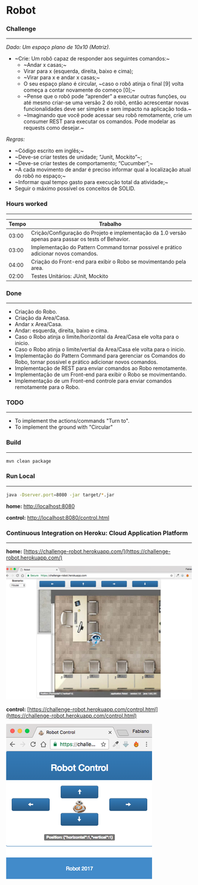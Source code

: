 # Robot 

### Challenge
-------------

*Dado: Um espaço plano de 10x10 (Matriz).*

* ~Crie: Um robô capaz de responder aos seguintes comandos:~
  * ~Andar x casas;~ 
  * Virar para x (esquerda, direita, baixo e cima);
  * ~Virar para x e andar x casas;~ 
  * O seu espaço plano é circular, ~caso o robô atinja o final [9] volta começa a contar novamente do começo [0];~
  * ~Pense que o robô pode “aprender” a executar outras funções, ou até mesmo criar-se uma versão 2 do robô, então acrescentar novas funcionalidades deve ser simples e sem impacto na aplicação toda.~
  * ~Imaginando que você pode acessar seu robô remotamente, crie um consumer REST para executar os comandos. Pode modelar as requests como desejar.~
 
*Regras:*

* ~Código escrito em inglês;~
* ~Deve-se criar testes de unidade; “Junit, Mockito”~;
* ~Deve-se criar testes de comportamento; “Cucumber”;~
* ~A cada movimento de andar é preciso informar qual a localização atual do robô no espaço;~
* ~Informar qual tempo gasto para execução total da atividade;~
* Seguir o máximo possível os conceitos de SOLID.


### Hours worked
----------------


| Tempo | Trabalho                                                                                              |
|-------|-------------------------------------------------------------------------------------------------------|
| 03:00 | Crição/Configuração do Projeto e implementação da 1.0 versão apenas para passar os tests of Behavior. |   
| 03:00 | Implementação do Pattern Command tornar possivel e prático adicionar novos comandos.                  |              
| 04:00 | Criação do Front-end para exibir o Robo se movimentando pela area.                                    |
| 02:00 | Testes Unitários: JUnit, Mockito                                                                      |


### Done
----------------------- 

* Criação do Robo.
* Criação da Area/Casa.
* Andar x Area/Casa.
* Andar: esquerda, direita, baixo e cima.  
* Caso o Robo atinja o limite/horizontal da Area/Casa ele volta para o inicio.  
* Caso o Robo atinja o limite/vertial da Area/Casa ele volta para o inicio. 
* Implementação do Pattern Command para gerenciar os Comandos do Robo, tornar possivel e prático adicionar novos comandos. 
* Implementação de REST para enviar comandos ao Robo remotamente.
* Implementação de um Front-end para exibir o Robo se movimentando.
* Implementação de um Front-end controle para enviar comandos remotamente para o Robo.


### TODO
--------

* To implement the actions/commands "Turn to".
* To implement the ground with "Circular"


### Build
---------

```bash
mvn clean package
```    


### Run Local
-------------   

```bash
java -Dserver.port=8080 -jar target/*.jar
```   

**home:** [http://localhost:8080](http://localhost:8080)   
 

**control:** [http://localhost:8080/control.html](http://localhost:8080/control.html)


### Continuous Integration on Heroku: Cloud Application Platform
----------------------------------------------------------------

**home:** [https://challenge-robot.herokuapp.com/](https://challenge-robot.herokuapp.com/)   


![Home](src/main/webapp/img/home.png)  

**control:** [https://challenge-robot.herokuapp.com/control.html](https://challenge-robot.herokuapp.com/control.html)   


![Home](src/main/webapp/img/control.png)  


 


